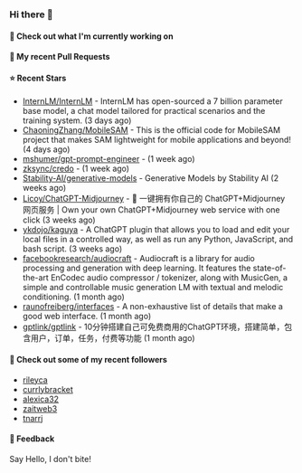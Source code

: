 ### Hi there 👋

#### 👷 Check out what I'm currently working on

#### 🔨 My recent Pull Requests


#### ⭐ Recent Stars

- [InternLM/InternLM](https://github.com/InternLM/InternLM) - InternLM has open-sourced a 7 billion parameter base model, a chat model tailored for practical scenarios and the training system. (3 days ago)
- [ChaoningZhang/MobileSAM](https://github.com/ChaoningZhang/MobileSAM) - This is the official code for MobileSAM project that makes SAM lightweight for mobile applications and beyond! (4 days ago)
- [mshumer/gpt-prompt-engineer](https://github.com/mshumer/gpt-prompt-engineer) -  (1 week ago)
- [zksync/credo](https://github.com/zksync/credo) -  (1 week ago)
- [Stability-AI/generative-models](https://github.com/Stability-AI/generative-models) - Generative Models by Stability AI (2 weeks ago)
- [Licoy/ChatGPT-Midjourney](https://github.com/Licoy/ChatGPT-Midjourney) - 🍭 一键拥有你自己的 ChatGPT&#43;Midjourney 网页服务 | Own your own ChatGPT&#43;Midjourney web service with one click (3 weeks ago)
- [ykdojo/kaguya](https://github.com/ykdojo/kaguya) - A ChatGPT plugin that allows you to load and edit your local files in a controlled way, as well as run any Python, JavaScript, and bash script. (3 weeks ago)
- [facebookresearch/audiocraft](https://github.com/facebookresearch/audiocraft) - Audiocraft is a library for audio processing and generation with deep learning. It features the state-of-the-art EnCodec audio compressor / tokenizer, along with MusicGen, a simple and controllable music generation LM with textual and melodic conditioning. (1 month ago)
- [raunofreiberg/interfaces](https://github.com/raunofreiberg/interfaces) - A non-exhaustive list of details that make a good web interface. (1 month ago)
- [gptlink/gptlink](https://github.com/gptlink/gptlink) - 10分钟搭建自己可免费商用的ChatGPT环境，搭建简单，包含用户，订单，任务，付费等功能 (1 month ago)

#### 👯 Check out some of my recent followers

- [rileyca](https://github.com/rileyca)
- [currlybracket](https://github.com/currlybracket)
- [alexica32](https://github.com/alexica32)
- [zaitweb3](https://github.com/zaitweb3)
- [tnarrj](https://github.com/tnarrj)

#### 💬 Feedback

Say Hello, I don't bite!